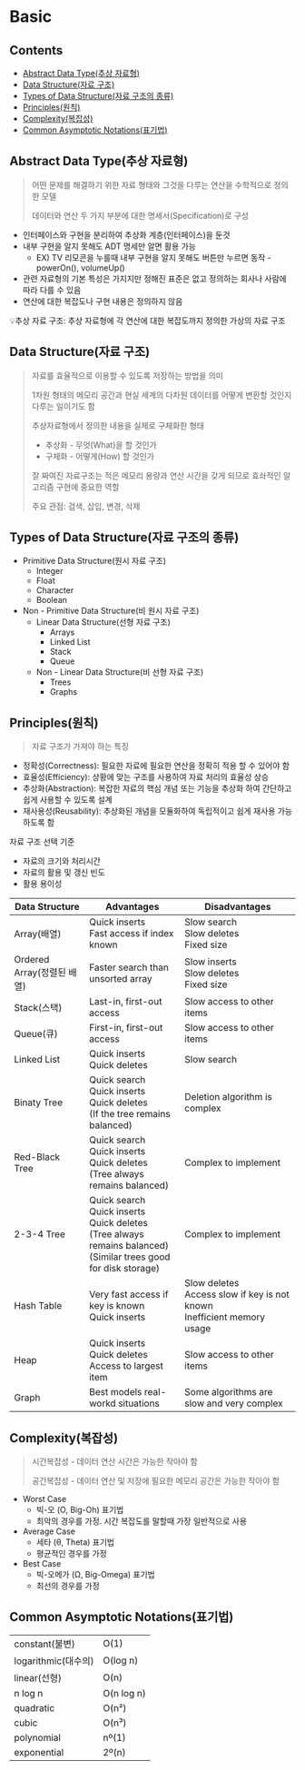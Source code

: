 # Basic

## Contents

- [Abstract Data Type(추상 자료형)](https://github.com/JoongChangYang/DataStructure/blob/master/Basic.md#abstract-data-type추상-자료형)
- [Data Structure(자료 구조)](https://github.com/JoongChangYang/DataStructure/blob/master/Basic.md#data-structure자료-구조)
- [Types of Data Structure(자료 구조의 종류)](https://github.com/JoongChangYang/DataStructure/blob/master/Basic.md#types-of-data-structure자료-구조의-종류)
- [Principles(원칙)](https://github.com/JoongChangYang/DataStructure/blob/master/Basic.md#principles원칙)
- [Complexity(복잡성)](https://github.com/JoongChangYang/DataStructure/blob/master/Basic.md#complexity복잡성)
- [Common Asymptotic Notations(표기법)](https://github.com/JoongChangYang/DataStructure/blob/master/Basic.md#common-asymptotic-notations표기법)





## Abstract Data Type(추상 자료형)

> 어떤 문제를 해결하기 위한 자료 형태와 그것을 다루는 연산을 수학적으로 정의한 모델
>
> 데이터와 연산 두 가지 부분에 대한 명세서(Specification)로 구성

- 인터페이스와 구현을 분리하여 추상화 계층(인터페이스)을 둔것
- 내부 구현을 알지 못해도 ADT 명세만 알면 활용 가능
  - EX) TV 리모콘을 누를때 내부 구현을 알지 못해도 버튼만 누르면 동작 - powerOn(), volumeUp()
- 관련 자료형의 기본 특성은 가지지만 정해진 표준은 없고 정의하는 회사나 사람에 따라 다를 수 있음
- 연산에 대한 복잡도나 구현 내용은 정의하지 않음

💡추상 자료 구조: 추상 자료형에 각 연산에 대한 복잡도까지 정의한 가상의 자료 구조



## Data Structure(자료 구조)

> 자료를 효율적으로 이용할 수 있도록 저장하는 방법을 의미
>
> 1차원 형태의 메모리 공간과 현실 세계의 다차원 데이터를 어떻게 변환할 것인지 다루는 일이기도 함
>
> 추상자료형에서 정의한 내용을 실제로 구체화한 형태
>
> - 추상화 - 무엇(What)을 할 것인가
> - 구체화 - 어떻게(How) 할 것인가
>
> 잘 짜여진 자료구조는 적은 메모리 용량과 연산 시간을 갖게 되므로 효솨적인 알고리즘 구현에 중요한 역할
>
> 주요 관점: 검색, 삽입, 변경, 삭제



## Types of Data Structure(자료 구조의 종류)

- Primitive Data Structure(원시 자료 구조)
  - Integer
  - Float
  - Character
  - Boolean
- Non - Primitive Data Structure(비 원시 자료 구조)
  - Linear Data Structure(선형 자료 구조)
    - Arrays
    - Linked List
    - Stack
    - Queue
  - Non - Linear Data Structure(비 선형 자료 구조)
    - Trees
    - Graphs



## Principles(원칙)

> 자료 구조가 가져야 하는 특징

- 정확성(Correctness): 필요한 자료에 필요한 연산을 정확히 적용 할 수 있어야 함
- 효율성(Efficiency): 상황에 맞는 구조를 사용하여 자료 처리의 효율성 상승
- 추상화(Abstraction): 복잡한 자료의 핵심 개념 또는 기능을 추상화 하여 간단하고 쉽게 사용할 수 있도록 설계
- 재사용성(Reusability): 추상화된 개념을 모듈화하여 독립적이고 쉽게 재사용 가능하도록 함



자료 구조 선택 기준

- 자료의 크기와 처리시간
- 자료의 활용 및 갱신 빈도
- 활용 용이성

| Data Structure             | Advantages                                                   | Disadvantages                                                |
| -------------------------- | ------------------------------------------------------------ | ------------------------------------------------------------ |
| Array(배열)                | Quick inserts<br />Fast access if index known                | Slow search<br />Slow deletes<br />Fixed size                |
| Ordered Array(정렬된 배열) | Faster search than unsorted array                            | Slow inserts<br />Slow deletes<br />Fixed size               |
| Stack(스택)                | Last-in, first-out access                                    | Slow access to other items                                   |
| Queue(큐)                  | First-in, first-out access                                   | Slow access to other items                                   |
| Linked List                | Quick inserts<br />Quick deletes                             | Slow search                                                  |
| Binaty Tree                | Quick search<br />Quick inserts<br />Quick deletes<br />(If the tree remains balanced) | Deletion algorithm is complex                                |
| Red-Black Tree             | Quick search<br />Quick inserts<br />Quick deletes<br />(Tree always remains balanced) | Complex to implement                                         |
| 2-3-4 Tree                 | Quick search<br />Quick inserts<br />Quick deletes<br />(Tree always remains balanced)<br />(Similar trees good for disk storage) | Complex to implement                                         |
| Hash Table                 | Very fast access if key is known<br />Quick inserts          | Slow deletes<br />Access slow if key is not known<br />Inefficient memory usage |
| Heap                       | Quick inserts<br />Quick deletes<br />Access to largest item | Slow access to other items                                   |
| Graph                      | Best models real-workd situations                            | Some algorithms are slow and very complex                    |





## Complexity(복잡성)

> 시간복잡성 - 데이터 연산 시간은 가능한 작아야 함
>
> 공간복잡성 - 데이터 연산 및 저장에 필요한 메모리 공간은 가능한 작아야 함



- Worst Case
  - 빅-오 (O, Big-Oh) 표기법
  - 최악의 경우를 가정. 시간 복잡도를 말할때 가장 일반적으로 사용
- Average Case
  - 세타 (θ, Theta) 표기법
  - 평균적인 경우를 가정
- Best Case
  - 빅-오메가 (Ω, Big-Omega) 표기법
  - 최선의 경우를 가정

## Common Asymptotic Notations(표기법)

|                     |            |
| ------------------- | ---------- |
| constant(불변)      | O(1)       |
| logarithmic(대수의) | O(log n)   |
| linear(선형)        | O(n)       |
| n log n             | O(n log n) |
| quadratic           | O(n²)      |
| cubic               | O(n³)      |
| polynomial          | nº(1)      |
| exponential         | 2º(n)      |





















